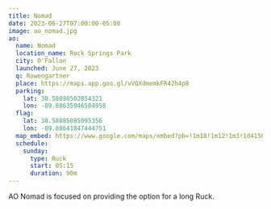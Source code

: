 ```yaml
---
title: Nomad
date: 2023-06-27T07:00:00-05:00
image: ao_nomad.jpg
ao:
  name: Nomad
  location_name: Rock Springs Park
  city: O'Fallon
  launched: June 27, 2023
  q: Rowengartner
  place: https://maps.app.goo.gl/vVQXdmemkFR42h4p8
  parking:
    lat: 38.58898502854321
    lon: -89.88635946584958
  flag:
    lat: 38.58885085095356
    lon: -89.88641847444751
  map_embed: https://www.google.com/maps/embed?pb=!1m18!1m12!1m3!1d4150.027597397562!2d-89.88678057266209!3d38.58878795512205!2m3!1f0!2f0!3f0!3m2!1i1024!2i768!4f13.1!3m3!1m2!1s0x88760660de2df46f%3A0xcec3783023dc78a8!2sRock%20Springs%20Park!5e1!3m2!1sen!2sus!4v1717025710819!5m2!1sen!2sus
  schedule:
    sunday:
      type: Ruck
      start: 05:15
      duration: 90m
---
```

AO Nomad is focused on providing the option for a long Ruck.
